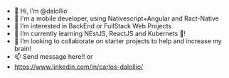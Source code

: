 - 👋 Hi, I’m @dalollio
- :iphone: I'm a mobile developer, using Nativescript+Angular and Ract-Native
- 👀 I’m interested in BackEnd or FullStack Web Projects
- 🌱 I’m currently learning NEstJS, ReactJS and Kubernets 🤘!
- 💞️ I’m looking to collaborate on starter projects to help and increase my brain! 
- 📫 Send message here!! or 
- https://www.linkedin.com/in/carlos-dalollio/

<!---
dalollio/dalollio is a ✨ special ✨ repository because its `README.md` (this file) appears on your GitHub profile.
You can click the Preview link to take a look at your changes.
--->
